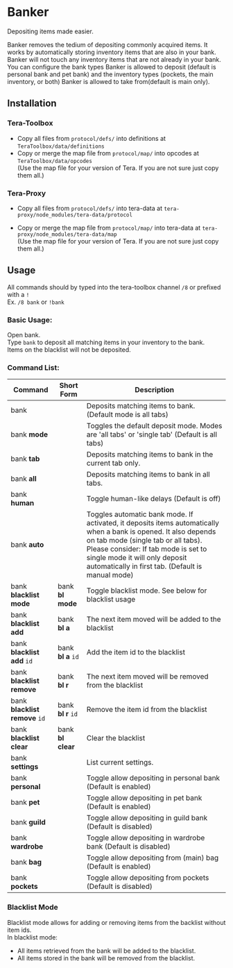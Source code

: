 # Banker

Depositing items made easier.

Banker removes the tedium of depositing commonly acquired items. It works by automatically storing inventory items that are also in your bank. Banker will not touch any inventory items that are not already in your bank. You can configure the bank types Banker is allowed to deposit (default is personal bank and pet bank) and the inventory types (pockets, the main inventory, or both) Banker is allowed to take from(default is main only).

## Installation

### Tera-Toolbox

- Copy all files from `protocol/defs/` into definitions at `TeraToolbox/data/definitions`
- Copy or merge the map file from `protocol/map/` into opcodes at `TeraToolbox/data/opcodes`<br>
  (Use the map file for your version of Tera. If you are not sure just copy them all.)

### Tera-Proxy

- Copy all files from `protocol/defs/` into tera-data at `tera-proxy/node_modules/tera-data/protocol`

- Copy or merge the map file from `protocol/map/` into tera-data at `tera-proxy/node_modules/tera-data/map`<br>
  (Use the map file for your version of Tera. If you are not sure just copy them all.)

## Usage

All commands should by typed into the tera-toolbox channel `/8` or prefixed with a `!`<br>
Ex. `/8 bank` or `!bank`

### Basic Usage:

Open bank.<br>
Type `bank` to deposit all matching items in your inventory to the bank.<br>
Items on the blacklist will not be deposited.

### Command List:

Command                        | Short Form         | Description
------------------------------ | ------------------ | ------------------------------------------------------------------------------------------------------------------------------------------------------------------------------------------------------------------------------------------------------------------------------------
bank                           |                    | Deposits matching items to bank. (Default mode is all tabs)
bank **mode**                  |                    | Toggles the default deposit mode. Modes are 'all tabs' or 'single tab' (Default is all tabs)
bank **tab**                   |                    | Deposits matching items to bank in the current tab only.
bank **all**                   |                    | Deposits matching items to bank in all tabs.
bank **human**                 |                    | Toggle human-like delays (Default is off)
bank **auto**                  |                    | Toggles automatic bank mode. If activated, it deposits items automatically when a bank is opened. It also depends on tab mode (single tab or all tabs). Please consider: If tab mode is set to single mode it will only deposit automatically in first tab. (Default is manual mode)
bank **blacklist mode**        | bank **bl mode**   | Toggle blacklist mode. See below for blacklist usage
bank **blacklist add**         | bank **bl a**      | The next item moved will be added to the blacklist
bank **blacklist add** `id`    | bank **bl a** `id` | Add the item id to the blacklist
bank **blacklist remove**      | bank **bl r**      | The next item moved will be removed from the blacklist
bank **blacklist remove** `id` | bank **bl r** `id` | Remove the item id from the blacklist
bank **blacklist clear**       | bank **bl clear**  | Clear the blacklist
bank **settings**              |                    | List current settings.
bank **personal**              |                    | Toggle allow depositing in personal bank (Default is enabled)
bank **pet**                   |                    | Toggle allow depositing in pet bank (Default is enabled)
bank **guild**                 |                    | Toggle allow depositing in guild bank (Default is disabled)
bank **wardrobe**              |                    | Toggle allow depositing in wardrobe bank (Default is disabled)
bank **bag**                   |                    | Toggle allow depositing from (main) bag (Default is enabled)
bank **pockets**               |                    | Toggle allow depositing from pockets (Default is disabled)

### Blacklist Mode

Blacklist mode allows for adding or removing items from the backlist without item ids.<br>
In blacklist mode:

- All items retrieved from the bank will be added to the blacklist.
- All items stored in the bank will be removed from the blacklist.
